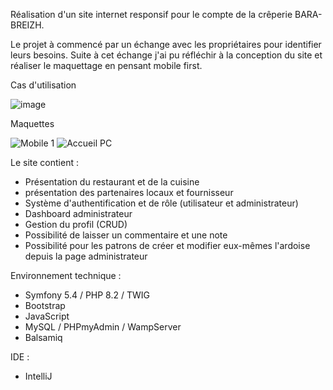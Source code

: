Réalisation d'un site internet responsif pour le compte de la crêperie BARA-BREIZH.

Le projet à commencé par un échange avec les propriétaires pour identifier leurs besoins.
Suite à cet échange j'ai pu réfléchir à la conception du site et réaliser le maquettage en pensant mobile first.

Cas d'utilisation

![image](https://github.com/JeremyLarcher/Bara-Breizh/assets/121985653/e16b2dd3-b05c-4388-b563-7b842d6b7f4d)

Maquettes

![Mobile 1](https://github.com/JeremyLarcher/Bara-Breizh/assets/121985653/64d7b651-8d29-45ae-b56a-860b21d908d0)
![Accueil PC](https://github.com/JeremyLarcher/Bara-Breizh/assets/121985653/0d1d9bd4-ddfc-4abd-89a9-f3367af6ea2d)



Le site contient :
  - Présentation du restaurant et de la cuisine
  - présentation des partenaires locaux et fournisseur
  - Système d'authentification et de rôle (utilisateur et administrateur)
  - Dashboard administrateur
  - Gestion du profil (CRUD)
  - Possibilité de laisser un commentaire et une note
  - Possibilité pour les patrons de créer et modifier eux-mêmes l'ardoise depuis la page administrateur

Environnement technique : 
  - Symfony 5.4 / PHP 8.2 / TWIG
  - Bootstrap
  - JavaScript
  - MySQL / PHPmyAdmin / WampServer
  - Balsamiq

IDE :
  - IntelliJ
